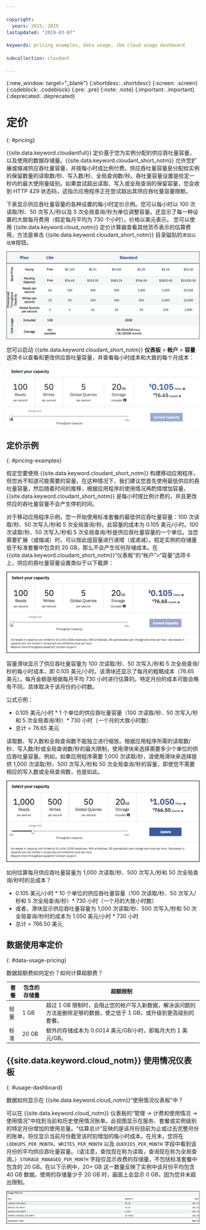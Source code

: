 ```yaml
---

copyright:
  years: 2015, 2019
lastupdated: "2019-03-07"

keywords: pricing examples, data usage, ibm cloud usage dashboard

subcollection: cloudant

---
```


{:new_window: target="_blank"}
{:shortdesc: .shortdesc}
{:screen: .screen}
{:codeblock: .codeblock}
{:pre: .pre}
{:note: .note}
{:important: .important}
{:deprecated: .deprecated}

<!-- Acrolinx: 2019-01-11 -->

# 定价
{: #pricing}

{{site.data.keyword.cloudantfull}} 定价基于您为实例分配的供应吞吐量容量，以及使用的数据存储量。{{site.data.keyword.cloudant_short_notm}} 允许您扩展或缩减供应吞吐量容量，并按每小时成比例付费。供应吞吐量容量是分配给实例的保留数量的读取数/秒、写入数/秒、全局查询数/秒。吞吐量容量设置是给定一秒内的最大使用量级别。如果尝试超出读取、写入或全局查询的保留容量，您会收到 HTTP 429 状态码，这指示应用程序正在尝试超出其供应吞吐量容量限额。

下表显示供应吞吐量容量的各种设置的每小时定价示例。您可以每小时以 100 次读取/秒、50 次写入/秒以及 5 次全局查询/秒为单位调整容量。还显示了每一种设置的大致每月费用（假定每月平均为 730 个小时）。价格以美元表示。
您可以使用 {{site.data.keyword.cloud_notm}} 定价计算器查看其他货币表示的估算费用，方法是单击 {{site.data.keyword.cloudant_short_notm}} 目录磁贴的`添加以估算`按钮。

![定价电子表格](../images/pricing_spreadsheet.png)

您可以启动 {{site.data.keyword.cloudant_short_notm}} **仪表板** > **帐户** > **容量**选项卡以查看和更改供应吞吐量容量，并查看每小时成本和大致的每个月成本： 

![滑块](../images/migrate2.gif)

## 定价示例 
{: #pricing-examples}

假定您要使用 {{site.data.keyword.cloudant_short_notm}} 构建移动应用程序，但您尚不知道可能需要的容量。在这种情况下，我们建议您首先使用最低供应的吞吐量容量，然后随着时间的推移，根据应用程序的使用情况再酌情增加容量。{{site.data.keyword.cloudant_short_notm}} 是每小时按比例计费的，并且更改供应的吞吐量容量不会产生停机时间。 

对于移动应用程序示例，您一开始使用标准套餐的最低供应吞吐量容量：100 次读取/秒、50 次写入/秒和 5 次全局查询/秒。此容量的成本为 0.105 美元/小时。100 次读取/秒、50 次写入/秒和 5 次全局查询/秒是供应吞吐量容量的一个单位。当您需要扩展（或缩减）时，可以按此组容量进行递增（或递减）。假定实例的存储量低于标准套餐中包含的 20 GB，那么不会产生任何存储成本。在 {{site.data.keyword.cloudant_short_notm}}“仪表板”的“帐户”>“容量”选项卡上，供应的吞吐量容量设置类似于以下截屏：

![{{site.data.keyword.cloudant_short_notm}}“仪表板”的“容量”选项卡](../images/cloudant-dashboard.png)

容量滑块显示了供应吞吐量容量为 100 次读取/秒、50 次写入/秒和 5 次全局查询/秒的每小时成本，即 0.105 美元/小时。该滑块还显示了每月的粗略成本（76.65 美元）。每月金额是根据每月平均 730 小时进行估算的。特定月份的成本可能会略有不同，具体取决于该月份的小时数。

公式示例： 

- 0.105 美元/小时 \* 1 个单位的供应吞吐量容量（100 次读取/秒、50 次写入/秒和 5 次全局查询/秒）\* 730 小时（一个月的大致小时数）
- 总计 = 76.65 美元


读取数、写入数和全局查询数不能独立进行缩放。根据应用程序所需的读取数/秒、写入数/秒或全局查询数/秒的最大限制，使用滑块来选择需要多少个单位的供应吞吐量容量。例如，如果应用程序需要 1,000 次读取/秒，请使用滑块来选择提供 1,000 次读取/秒、500 次写入/秒和 50 次全局查询/秒的容量，即使您不需要相应的写入数或全局查询数，也是如此。

![{{site.data.keyword.cloudant_short_notm}}“仪表板”的“容量”选项卡，其中选择了更多容量](../images/cloudant-gran-tuning.png)

如何估算每月供应吞吐量容量为 1,000 次读取/秒、500 次写入/秒和 50 次全局查询/秒时的总成本？ 

- 0.105 美元/小时 \* 10 个单位的供应吞吐量容量（100 次读取/秒、50 次写入/秒和 5 次全局查询/秒）\* 730 小时（一个月的大致小时数）
- 或者，滑块显示供应吞吐量容量为 1,000 次读取/秒、500 次写入/秒和 50 次全局查询/秒时的成本为 1.050 美元/小时 \* 730 小时
- 总计 = 766.50 美元

## 数据使用率定价
{: #data-usage-pricing}

数据超额费如何定价？如何计算超额费？

套餐|包含的存储量|超额限制
-----|------------------|--------------
轻量|1 GB|超过 1 GB 限制时，会阻止您的帐户写入新数据，解决该问题的方法是删除足够的数据，使之低于 1 GB，或升级到更高级别的套餐。
标准|20 GB|额外的存储成本为 0.0014 美元/GB/小时，即每月大约 1 美元/GB。

## {{site.data.keyword.cloud_notm}} 使用情况仪表板 
{: #usage-dashboard}

数据如何显示在 {{site.data.keyword.cloud_notm}}“使用情况仪表板”中？

可以在 {{site.data.keyword.cloud_notm}} 仪表板的“管理 -> 计费和使用情况 -> 使用情况”中找到当前和历史使用情况账单。此视图显示在服务、套餐或实例级别的特定月份增加的使用总量。“估算总计”反映的是该月份目前为止或过去完整月份的账单。将仅显示当前月份截至该时刻增加的每小时成本。在月末，您将在 `LOOKUPS_PER_MONTH`、`WRITES_PER_MONTH` 以及 `QUERIES_PER_MONTH` 字段中看到该月份的平均供应吞吐量容量。（请注意，查找现在称为读取，查询现在称为全局查询。）`STORAGE_MANAGED_PER_MONTH` 字段仅显示收费的存储量，不包括标准套餐中包含的 20 GB。在以下示例中，20+ GB 这一数量反映了实例中该月份平均包含 40 GB 数据。使用的存储量少于 20 GB 时，画面上会显示 0 GB，因为您并未超出限制。   

![{{site.data.keyword.cloudant_short_notm}}“仪表板”的使用情况度量值视图，其中 STORAGE MANAGED PER MONTH 是超额的存储量](../images/usage-dashboard1.png)


